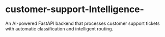 # customer-support-Intelligence-
An AI-powered FastAPI backend that processes customer support tickets with automatic classification and intelligent routing.
